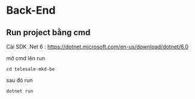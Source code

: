 # Back-End
## Run project bằng cmd
Cài SDK .Net 6 :
https://dotnet.microsoft.com/en-us/download/dotnet/6.0

mở cmd lên run
```
cd telesale-mkd-be
```

sau đó run
```
dotnet run
```
